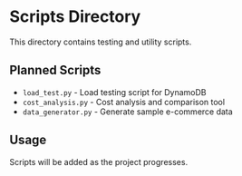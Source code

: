 # Scripts Directory

This directory contains testing and utility scripts.

## Planned Scripts

- `load_test.py` - Load testing script for DynamoDB
- `cost_analysis.py` - Cost analysis and comparison tool
- `data_generator.py` - Generate sample e-commerce data

## Usage

Scripts will be added as the project progresses.
